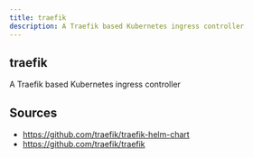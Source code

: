 ```yaml
---
title: traefik
description: A Traefik based Kubernetes ingress controller
---
```


## traefik

A Traefik based Kubernetes ingress controller

## Sources

- https://github.com/traefik/traefik-helm-chart
- https://github.com/traefik/traefik
